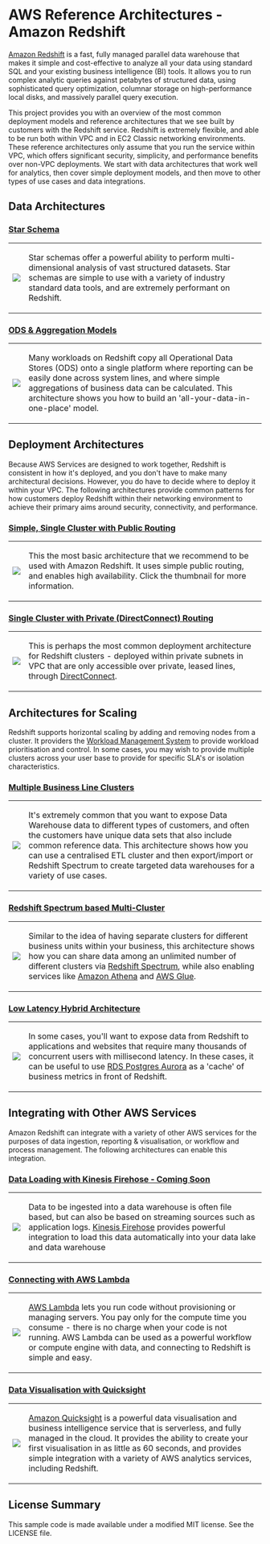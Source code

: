 # AWS Reference Architectures - Amazon Redshift

[Amazon Redshift](https://aws.amazon.com/redshift) is a fast, fully managed parallel data warehouse that makes it simple and cost-effective to analyze all your data using standard SQL and your existing business intelligence (BI) tools. It allows you to run complex analytic queries against petabytes of structured data, using sophisticated query optimization, columnar storage on high-performance local disks, and massively parallel query execution.

This project provides you with an overview of the most common deployment models and reference architectures that we see built by customers with the Redshift service. Redshift is extremely flexible, and able to be run both within VPC and in EC2 Classic networking environments. These reference architectures only assume that you run the service within VPC, which offers significant security, simplicity, and performance benefits over non-VPC deployments. We start with data architectures that work well for analytics, then cover simple deployment models, and then move to other types of use cases and data integrations.

## Data Architectures

### [Star Schema](star-schema)

<table><tr><td><a href="https://github.com/aws-samples/aws-dbs-refarch-redshift/tree/master/src/star-schema"><img src="https://github.com/aws-samples/aws-dbs-refarch-redshift/blob/master/src/star-schema/thumbnail.png"/></a></td><td>

Star schemas offer a powerful ability to perform multi-dimensional analysis of vast structured datasets. Star schemas are simple to use with a variety of industry standard data tools, and are extremely performant on Redshift.

</td></tr></table>

### [ODS & Aggregation Models](ods-aggregation)

<table><tr><td><a href="https://github.com/aws-samples/aws-dbs-refarch-redshift/tree/master/src/ods-aggregation"><img src="https://github.com/aws-samples/aws-dbs-refarch-redshift/blob/master/src/ods-aggregation/thumbnail.png"/></a></td><td>

Many workloads on Redshift copy all Operational Data Stores (ODS) onto a single platform where reporting can be easily done across system lines, and where simple aggregations of business data can be calculated. This architecture shows you how to build an 'all-your-data-in-one-place' model.

</td></tr></table>

## Deployment Architectures

Because AWS Services are designed to work together, Redshift is consistent in how it's deployed, and you don't have to make many architectural decisions. However, you do have to decide where to deploy it within your VPC. The following architectures provide common patterns for how customers deploy Redshift within their networking environment to achieve their primary aims around security, connectivity, and performance.

### [Simple, Single Cluster with Public Routing](public-routing)

<table><tr><td><a href="https://github.com/aws-samples/aws-dbs-refarch-redshift/tree/master/src/public-routing"><img src="https://github.com/aws-samples/aws-dbs-refarch-redshift/blob/master/src/public-routing/thumbnail.png"/></a></td><td>

This the most basic architecture that we recommend to be used with Amazon Redshift. It uses simple public routing, and enables high availability. Click the thumbnail for more information.

</td></tr></table>

### [Single Cluster with Private (DirectConnect) Routing](private-routing)

<table><tr><td><a href="https://github.com/aws-samples/aws-dbs-refarch-redshift/tree/master/src/private-routing"><img src="https://github.com/aws-samples/aws-dbs-refarch-redshift/blob/master/src/private-routing/thumbnail.png"/></a></td><td>

This is perhaps the most common deployment architecture for Redshift clusters - deployed within private subnets in VPC that are only accessible over private, leased lines, through [DirectConnect](https://aws.amazon.com/directconnect).

</td></tr></table>

## Architectures for Scaling

Redshift supports horizontal scaling by adding and removing nodes from a cluster. It providers the [Workload Management System](https://docs.aws.amazon.com/redshift/latest/dg/c_workload_mngmt_classification.html) to provide workload prioritisation and control. In some cases, you may wish to provide multiple clusters across your user base to provide for specific SLA's or isolation characteristics.

### [Multiple Business Line Clusters](business-line-clusters)

<table><tr><td><a href="https://github.com/aws-samples/aws-dbs-refarch-redshift/tree/master/src/business-line-clusters"><img src="https://github.com/aws-samples/aws-dbs-refarch-redshift/blob/master/src/business-line-clusters/thumbnail.png"/></a></td><td>

It's extremely common that you want to expose Data Warehouse data to different types of customers, and often the customers have unique data sets that also include common reference data. This architecture shows how you can use a centralised ETL cluster and then export/import or Redshift Spectrum to create targeted data warehouses for a variety of use cases.

</td></tr></table>

### [Redshift Spectrum based Multi-Cluster](spectrum-multicluster)

<table><tr><td><a href="https://github.com/aws-samples/aws-dbs-refarch-redshift/tree/master/src/spectrum-multicluster"><img src="https://github.com/aws-samples/aws-dbs-refarch-redshift/blob/master/src/spectrum-multicluster/thumbnail.png"/></a></td><td>

Similar to the idea of having separate clusters for different business units within your business, this architecture shows how you can share data among an unlimited number of different clusters via [Redshift Spectrum](https://aws.amazon.com/redshift/spectrum), while also enabling services like [Amazon Athena](https://aws.amazon.com/athena) and [AWS Glue](https://aws.amazon.com/glue).

</td></tr></table>

### [Low Latency Hybrid Architecture](high-performance-hybrid)

<table><tr><td><a href="https://github.com/aws-samples/aws-dbs-refarch-redshift/tree/master/src/high-performance-hybrid"><img src="https://github.com/aws-samples/aws-dbs-refarch-redshift/blob/master/src/high-performance-hybrid/thumbnail.png"/></a></td><td>

In some cases, you'll want to expose data from Redshift to applications and websites that require many thousands of concurrent users with millisecond latency. In these cases, it can be useful to use [RDS Postgres Aurora](https://aws.amazon.com/rds/aurora/details/postgresql-details) as a 'cache' of business metrics in front of Redshift.

</td></tr></table>

## Integrating with Other AWS Services

Amazon Redshift can integrate with a variety of other AWS services for the purposes of data ingestion, reporting & visualisation, or workflow and process management. The following architectures can enable this integration.

### [Data Loading with Kinesis Firehose - Coming Soon](firehose-data-loading)

<table><tr><td><a href="https://github.com/aws-samples/aws-dbs-refarch-redshift/tree/master/src/firehose-data-loading"><img src="https://github.com/aws-samples/aws-dbs-refarch-redshift/blob/master/src/firehose-data-loading/thumbnail.png"/></a></td><td>

Data to be ingested into a data warehouse is often file based, but can also be based on streaming sources such as application logs. [Kinesis Firehose](https://aws.amazon.com/blogs/aws/amazon-kinesis-firehose-simple-highly-scalable-data-ingestion) provides powerful integration to load this data automatically into your data lake and data warehouse

</td></tr></table>

### [Connecting with AWS Lambda](lambda-connections)

<table><tr><td><a href="https://github.com/aws-samples/aws-dbs-refarch-redshift/tree/master/src/lambda-connections"><img src="https://github.com/aws-samples/aws-dbs-refarch-redshift/blob/master/src/lambda-connections/thumbnail.png"/></a></td><td>

[AWS Lambda](https://aws.amazon.com/lambda) lets you run code without provisioning or managing servers. You pay only for the compute time you consume - there is no charge when your code is not running. AWS Lambda can be used as a powerful workflow or compute engine with data, and connecting to Redshift is simple and easy.

</td></tr></table>

### [Data Visualisation with Quicksight](quicksight-viz)

<table><tr><td><a href="https://github.com/aws-samples/aws-dbs-refarch-redshift/tree/master/src/quicksight-viz"><img src="https://github.com/aws-samples/aws-dbs-refarch-redshift/blob/master/src/quicksight-viz/thumbnail.png"/></a></td><td>

[Amazon Quicksight](https://aws.amazon.com/quicksight) is a powerful data visualisation and business intelligence service that is serverless, and fully managed in the cloud. It provides the ability to create your first visualisation in as little as 60 seconds, and provides simple integration with a variety of AWS analytics services, including Redshift.

</td></tr></table>


## License Summary

This sample code is made available under a modified MIT license. See the LICENSE file.
